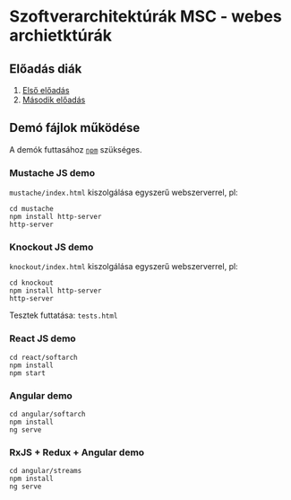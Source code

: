 # Szoftverarchitektúrák MSC - webes archietktúrák

## Előadás diák

1. [Első előadás](Web1.pdf)
1. [Második előadás](Web2.pdf)

## Demó fájlok működése

A demók futtasához [`npm`](https://www.npmjs.com/) szükséges.

### Mustache JS demo

`mustache/index.html` kiszolgálása egyszerű webszerverrel, pl:

```
cd mustache
npm install http-server
http-server
```

### Knockout JS demo

`knockout/index.html` kiszolgálása egyszerű webszerverrel, pl:

```
cd knockout
npm install http-server
http-server
```

Tesztek futtatása: `tests.html`

### React JS demo

```
cd react/softarch
npm install
npm start
```

### Angular demo

```
cd angular/softarch
npm install
ng serve
```

### RxJS + Redux + Angular demo

```
cd angular/streams
npm install
ng serve
```


